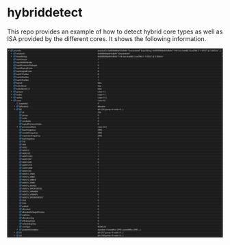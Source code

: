 # hybriddetect
This repo provides an example of how to detect hybrid core types as well as ISA provided by the different cores.  It shows the following information.

![alt text](https://github.com/rrwinterton/hybriddetect/blob/main/procinfostruct.png "procinfo structure")
